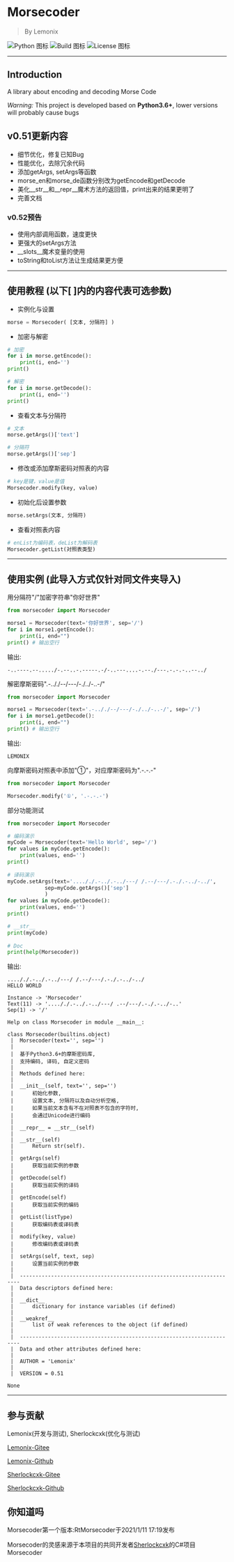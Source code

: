 # Morsecoder
> By Lemonix

![Python 图标](https://img.shields.io/badge/Python-3.6%2B-brightgreen?style=for-the-badge&logo=appveyor)
![Build 图标](https://img.shields.io/badge/Build-Passing-orange?style=for-the-badge&logo=appveyor)
![License 图标](https://img.shields.io/badge/License-Apache-brightgreen?style=for-the-badge&logo=appveyor)

***
## Introduction
A library about encoding and decoding Morse Code

 _Warning:_ This project is developed based on **Python3.6+**, lower versions will probably cause bugs


## v0.51更新内容
- 细节优化，修复已知Bug
- 性能优化，去除冗余代码
- 添加getArgs, setArgs等函数
- morse_en和morse_de函数分别改为getEncode和getDecode
- 美化__str__和__repr__魔术方法的返回值，print出来的结果更明了
- 完善文档

### v0.52预告
- 使用内部调用函数，速度更快
- 更强大的setArgs方法
- __slots__魔术变量的使用
- toString和toList方法让生成结果更方便

***
## 使用教程 (以下[ ]内的内容代表可选参数)
- 实例化与设置
```python
morse = Morsecoder( [文本, 分隔符] )
```

- 加密与解密
```python
# 加密
for i in morse.getEncode():
    print(i, end='')
print()

# 解密
for i in morse.getDecode():
    print(i, end='')
print()
```

- 查看文本与分隔符
```python
# 文本
morse.getArgs()['text']

# 分隔符
morse.getArgs()['sep']
```

- 修改或添加摩斯密码对照表的内容
```python
# key是键，value是值
Morsecoder.modify(key, value)
```

- 初始化后设置参数
```python
morse.setArgs(文本, 分隔符)
```

- 查看对照表内容
```python
# enList为编码表，deList为解码表
Morsecoder.getList(对照表类型)
```

***

## 使用实例 (此导入方式仅针对同文件夹导入)

用分隔符"/"加密字符串"你好世界"
```python
from morsecoder import Morsecoder

morse1 = Morsecoder(text='你好世界', sep='/')
for i in morse1.getEncode():
    print(i, end="")
print() # 输出空行
```

输出:
```
-..----.--...../-.--..-.-----.-/-..---....-.--./---.-.-.-..--../
```


解密摩斯密码".-.././--/---/-./../-..-/"

```python
from morsecoder import Morsecoder

morse1 = Morsecoder(text='.-.././--/---/-./../-..-/', sep='/')
for i in morse1.getDecode():
    print(i, end="")
print() # 输出空行
```

输出:
```
LEMONIX
```


向摩斯密码对照表中添加"①"，对应摩斯密码为".-.-.-"
```python
from morsecoder import Morsecoder

Morsecoder.modify('①', '.-.-.-')
```


部分功能测试
```python
from morsecoder import Morsecoder

# 编码演示
myCode = Morsecoder(text='Hello World', sep='/')
for values in myCode.getEncode():
    print(values, end='')
print()
    
# 译码演示
myCode.setArgs(text='...././.-../.-../---/ /.--/---/.-./.-../-../', 
            sep=myCode.getArgs()['sep']
            )
for values in myCode.getDecode():
    print(values, end='')
print()

# __str__
print(myCode)
    
# Doc
print(help(Morsecoder))
```

输出:
```
...././.-../.-../---/ /.--/---/.-./.-../-../
HELLO WORLD

Instance -> 'Morsecoder'
Text(11) -> '...././.-../.-../---/ .--/---/.-./.-../-..'
Sep(1) -> '/'
        
Help on class Morsecoder in module __main__:

class Morsecoder(builtins.object)
 |  Morsecoder(text='', sep='')
 |  
 |  基于Python3.6+的摩斯密码库,
 |  支持编码, 译码, 自定义密码
 |  
 |  Methods defined here:
 |  
 |  __init__(self, text='', sep='')
 |      初始化参数,
 |      设置文本, 分隔符以及自动分析空格,
 |      如果当前文本含有不在对照表不包含的字符时,
 |      会通过Unicode进行编码
 |  
 |  __repr__ = __str__(self)
 |  
 |  __str__(self)
 |      Return str(self).
 |  
 |  getArgs(self)
 |      获取当前实例的参数
 |  
 |  getDecode(self)
 |      获取当前实例的译码
 |  
 |  getEncode(self)
 |      获取当前实例的编码
 |  
 |  getList(listType)
 |      获取编码表或译码表
 |  
 |  modify(key, value)
 |      修改编码表或译码表
 |  
 |  setArgs(self, text, sep)
 |      设置当前实例的参数
 |  
 |  ----------------------------------------------------------------------
 |  Data descriptors defined here:
 |  
 |  __dict__
 |      dictionary for instance variables (if defined)
 |  
 |  __weakref__
 |      list of weak references to the object (if defined)
 |  
 |  ----------------------------------------------------------------------
 |  Data and other attributes defined here:
 |  
 |  AUTHOR = 'Lemonix'
 |  
 |  VERSION = 0.51

None
```

****
## 参与贡献
Lemonix(开发与测试), Sherlockcxk(优化与测试)

[Lemonix-Gitee](https://gitee.com/lemonix)

[Lemonix-Github](https://github.com/lemonix-xxx)

[Sherlockcxk-Gitee](https://gitee.com/cxk-53)

[Sherlockcxk-Github](https://github.com/sherlockcxk)

## 你知道吗
Morsecoder第一个版本:RtMorsecoder于2021/1/11 17:19发布

Morsecoder的灵感来源于本项目的共同开发者[Sherlockcxk](https://github.com/sherlockcxk)的C#项目Morsecoder
